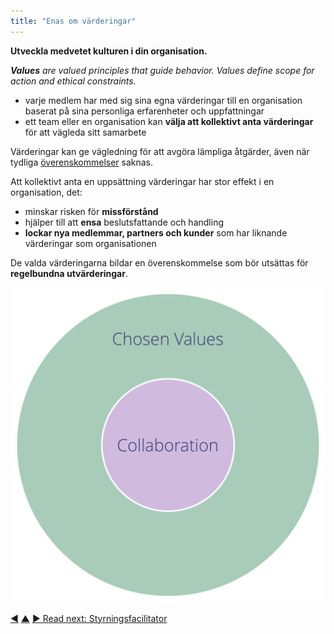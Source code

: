 ```yaml
---
title: "Enas om värderingar"
---
```



<strong>Utveckla medvetet kulturen i din organisation.</strong>

_**Values** are valued principles that guide behavior. Values define scope for action and ethical constraints._

- varje medlem har med sig sina egna värderingar till en organisation baserat på sina personliga erfarenheter och uppfattningar
- ett team eller en organisation kan **välja att kollektivt anta värderingar** för att vägleda sitt samarbete

Värderingar kan ge vägledning för att avgöra lämpliga åtgärder, även när tydliga <a href="#" class="tooltip" title="Överenskommelse: An agreed upon guideline, process, protocol or policy designed to guide the flow of value.">överenskommelser</a> saknas.

Att kollektivt anta en uppsättning värderingar har stor effekt i en organisation, det:

- minskar risken för **missförstånd**
- hjälper till att **ensa** beslutsfattande och handling
- **lockar nya medlemmar, partners och kunder** som har liknande värderingar som organisationen

De valda värderingarna bildar en överenskommelse som bör utsättas för **regelbundna utvärderingar**.

![Chosen values define constraints for collaboration](img/collaboration-values/chosen-values.png)

<div class="bottom-nav">
<a href="adopt-the-seven-principles.html" title="Back to: Anta De Sju Principerna">◀</a> <a href="enablers-of-collaboration.html" title="Up: Enablers of Collaboration">▲</a> <a href="governance-facilitator.html" title="Read next: Styrningsfacilitator">▶ Read next: Styrningsfacilitator</a>
</div>


<script type="text/javascript">
Mousetrap.bind('g n', function() {
    window.location.href = 'governance-facilitator.html';
    return false;
});
</script>

